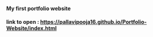 #### My first portfolio website 
#### link to open :  https://pallavipooja16.github.io/Portfolio-Website/index.html
